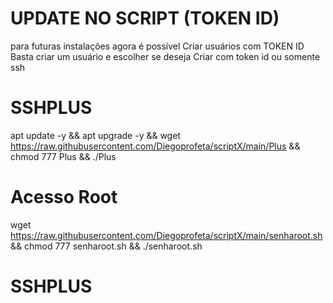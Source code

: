 # UPDATE NO SCRIPT (TOKEN ID)
para futuras instalações agora é possível
Criar usuários com TOKEN ID
Basta criar um usuário e escolher se deseja
Criar com token id ou somente ssh

# SSHPLUS

apt update -y && apt upgrade -y && wget https://raw.githubusercontent.com/Diegoprofeta/scriptX/main/Plus && chmod 777 Plus && ./Plus

# Acesso Root

wget https://raw.githubusercontent.com/Diegoprofeta/scriptX/main/senharoot.sh && chmod 777 senharoot.sh && ./senharoot.sh
# SSHPLUS

